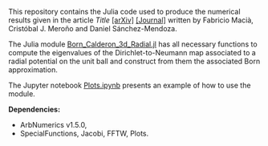 This repository contains the Julia code used to produce the numerical results given in the article _Title_ [[arXiv]](https://link-url-here.org) [[Journal]](https://link-url-here.org) written by Fabricio Macià, Cristóbal J. Meroño and Daniel Sánchez-Mendoza.

The Julia module [Born_Calderon_3d_Radial.jl](Born_Calderon_3d_Radial.jl) has all necessary functions to compute the eigenvalues of the Dirichlet-to-Neumann map associated to a radial potential on the unit ball and construct from them the associated Born approximation.

The Jupyter notebook [Plots.ipynb](Plots.ipynb) presents an example of how to use the module.

__Dependencies:__
- ArbNumerics v1.5.0,
- SpecialFunctions, Jacobi, FFTW, Plots.
